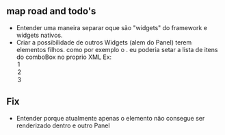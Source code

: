 ## map road and todo's

 - Entender uma maneira separar oque são "widgets" do framework e widgets nativos.
 - Criar a possibilidade de outros Widgets (alem do Panel) terem elementos filhos. como por exemplo o <ComboBox>. eu poderia setar a lista de itens do comboBox no proprio XML
    Ex: <ComboBox>
            <option>1</Option>
            <option>2</Option>
            <option>3</Option>
        <ComboBox>


## Fix
 - Entender porque atualmente apenas o elemento <Panel> não consegue ser renderizado dentro e outro Panel
 